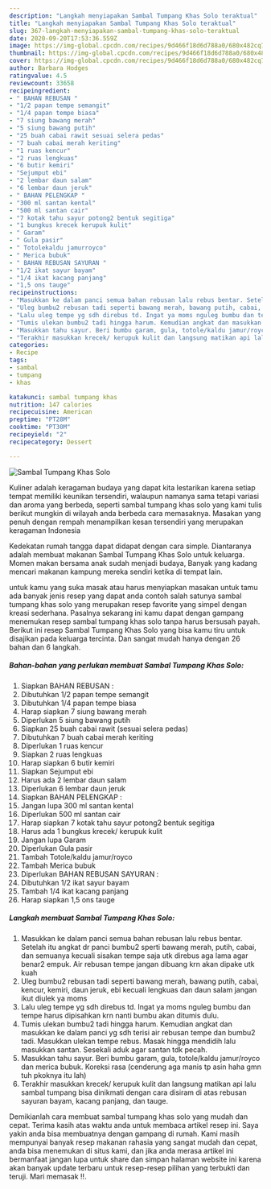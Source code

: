 ```yaml
---
description: "Langkah menyiapakan Sambal Tumpang Khas Solo teraktual"
title: "Langkah menyiapakan Sambal Tumpang Khas Solo teraktual"
slug: 367-langkah-menyiapakan-sambal-tumpang-khas-solo-teraktual
date: 2020-09-20T17:53:36.559Z
image: https://img-global.cpcdn.com/recipes/9d466f18d6d788a0/680x482cq70/sambal-tumpang-khas-solo-foto-resep-utama.jpg
thumbnail: https://img-global.cpcdn.com/recipes/9d466f18d6d788a0/680x482cq70/sambal-tumpang-khas-solo-foto-resep-utama.jpg
cover: https://img-global.cpcdn.com/recipes/9d466f18d6d788a0/680x482cq70/sambal-tumpang-khas-solo-foto-resep-utama.jpg
author: Barbara Hodges
ratingvalue: 4.5
reviewcount: 33658
recipeingredient:
- " BAHAN REBUSAN "
- "1/2 papan tempe semangit"
- "1/4 papan tempe biasa"
- "7 siung bawang merah"
- "5 siung bawang putih"
- "25 buah cabai rawit sesuai selera pedas"
- "7 buah cabai merah keriting"
- "1 ruas kencur"
- "2 ruas lengkuas"
- "6 butir kemiri"
- "Sejumput ebi"
- "2 lembar daun salam"
- "6 lembar daun jeruk"
- " BAHAN PELENGKAP "
- "300 ml santan kental"
- "500 ml santan cair"
- "7 kotak tahu sayur potong2 bentuk segitiga"
- "1 bungkus krecek kerupuk kulit"
- " Garam"
- " Gula pasir"
- " Totolekaldu jamurroyco"
- " Merica bubuk"
- " BAHAN REBUSAN SAYURAN "
- "1/2 ikat sayur bayam"
- "1/4 ikat kacang panjang"
- "1,5 ons tauge"
recipeinstructions:
- "Masukkan ke dalam panci semua bahan rebusan lalu rebus bentar. Setelah itu angkat dr panci bumbu2 sperti bawang merah, putih, cabai, dan semuanya kecuali sisakan tempe saja utk direbus aga lama agar benar2 empuk. Air rebusan tempe jangan dibuang krn akan dipake utk kuah"
- "Uleg bumbu2 rebusan tadi seperti bawang merah, bawang putih, cabai, kencur, kemiri, daun jeruk, ebi kecuali lengkuas dan daun salam jangan ikut diulek ya moms"
- "Lalu uleg tempe yg sdh direbus td. Ingat ya moms nguleg bumbu dan tempe harus dipisahkan krn nanti bumbu akan ditumis dulu."
- "Tumis ulekan bumbu2 tadi hingga harum. Kemudian angkat dan masukkan ke dalam panci yg sdh terisi air rebusan tempe dan bumbu2 tadi. Masukkan ulekan tempe rebus. Masak hingga mendidih lalu masukkan santan. Sesekali aduk agar santan tdk pecah."
- "Masukkan tahu sayur. Beri bumbu garam, gula, totole/kaldu jamur/royco dan merica bubuk. Koreksi rasa (cenderung aga manis tp asin haha gmn tuh pkoknya itu lah)"
- "Terakhir masukkan krecek/ kerupuk kulit dan langsung matikan api lalu sambal tumpang bisa dinikmati dengan cara disiram di atas rebusan sayuran bayam, kacang panjang, dan tauge."
categories:
- Recipe
tags:
- sambal
- tumpang
- khas

katakunci: sambal tumpang khas 
nutrition: 147 calories
recipecuisine: American
preptime: "PT28M"
cooktime: "PT30M"
recipeyield: "2"
recipecategory: Dessert

---
```



![Sambal Tumpang Khas Solo](https://img-global.cpcdn.com/recipes/9d466f18d6d788a0/680x482cq70/sambal-tumpang-khas-solo-foto-resep-utama.jpg)

Kuliner adalah keragaman budaya yang dapat kita lestarikan karena setiap tempat memiliki keunikan tersendiri, walaupun namanya sama tetapi variasi dan aroma yang berbeda, seperti sambal tumpang khas solo yang kami tulis berikut mungkin di wilayah anda berbeda cara memasaknya. Masakan yang penuh dengan rempah menampilkan kesan tersendiri yang merupakan keragaman Indonesia



Kedekatan rumah tangga dapat didapat dengan cara simple. Diantaranya adalah membuat makanan Sambal Tumpang Khas Solo untuk keluarga. Momen makan bersama anak sudah menjadi budaya, Banyak yang kadang mencari makanan kampung mereka sendiri ketika di tempat lain.

untuk kamu yang suka masak atau harus menyiapkan masakan untuk tamu ada banyak jenis resep yang dapat anda contoh salah satunya sambal tumpang khas solo yang merupakan resep favorite yang simpel dengan kreasi sederhana. Pasalnya sekarang ini kamu dapat dengan gampang menemukan resep sambal tumpang khas solo tanpa harus bersusah payah.
Berikut ini resep Sambal Tumpang Khas Solo yang bisa kamu tiru untuk disajikan pada keluarga tercinta. Dan sangat mudah hanya dengan 26 bahan dan 6 langkah.


<!--inarticleads1-->

##### Bahan-bahan yang perlukan membuat Sambal Tumpang Khas Solo:

1. Siapkan  BAHAN REBUSAN :
1. Dibutuhkan 1/2 papan tempe semangit
1. Dibutuhkan 1/4 papan tempe biasa
1. Harap siapkan 7 siung bawang merah
1. Diperlukan 5 siung bawang putih
1. Siapkan 25 buah cabai rawit (sesuai selera pedas)
1. Dibutuhkan 7 buah cabai merah keriting
1. Diperlukan 1 ruas kencur
1. Siapkan 2 ruas lengkuas
1. Harap siapkan 6 butir kemiri
1. Siapkan Sejumput ebi
1. Harus ada 2 lembar daun salam
1. Diperlukan 6 lembar daun jeruk
1. Siapkan  BAHAN PELENGKAP :
1. Jangan lupa 300 ml santan kental
1. Diperlukan 500 ml santan cair
1. Harap siapkan 7 kotak tahu sayur potong2 bentuk segitiga
1. Harus ada 1 bungkus krecek/ kerupuk kulit
1. Jangan lupa  Garam
1. Diperlukan  Gula pasir
1. Tambah  Totole/kaldu jamur/royco
1. Tambah  Merica bubuk
1. Diperlukan  BAHAN REBUSAN SAYURAN :
1. Dibutuhkan 1/2 ikat sayur bayam
1. Tambah 1/4 ikat kacang panjang
1. Harap siapkan 1,5 ons tauge




<!--inarticleads2-->

##### Langkah membuat  Sambal Tumpang Khas Solo:

1. Masukkan ke dalam panci semua bahan rebusan lalu rebus bentar. Setelah itu angkat dr panci bumbu2 sperti bawang merah, putih, cabai, dan semuanya kecuali sisakan tempe saja utk direbus aga lama agar benar2 empuk. Air rebusan tempe jangan dibuang krn akan dipake utk kuah
1. Uleg bumbu2 rebusan tadi seperti bawang merah, bawang putih, cabai, kencur, kemiri, daun jeruk, ebi kecuali lengkuas dan daun salam jangan ikut diulek ya moms
1. Lalu uleg tempe yg sdh direbus td. Ingat ya moms nguleg bumbu dan tempe harus dipisahkan krn nanti bumbu akan ditumis dulu.
1. Tumis ulekan bumbu2 tadi hingga harum. Kemudian angkat dan masukkan ke dalam panci yg sdh terisi air rebusan tempe dan bumbu2 tadi. Masukkan ulekan tempe rebus. Masak hingga mendidih lalu masukkan santan. Sesekali aduk agar santan tdk pecah.
1. Masukkan tahu sayur. Beri bumbu garam, gula, totole/kaldu jamur/royco dan merica bubuk. Koreksi rasa (cenderung aga manis tp asin haha gmn tuh pkoknya itu lah)
1. Terakhir masukkan krecek/ kerupuk kulit dan langsung matikan api lalu sambal tumpang bisa dinikmati dengan cara disiram di atas rebusan sayuran bayam, kacang panjang, dan tauge.




Demikianlah cara membuat sambal tumpang khas solo yang mudah dan cepat. Terima kasih atas waktu anda untuk membaca artikel resep ini. Saya yakin anda bisa membuatnya dengan gampang di rumah. Kami masih mempunyai banyak resep makanan rahasia yang sangat mudah dan cepat, anda bisa menemukan di situs kami, dan jika anda merasa artikel ini bermanfaat jangan lupa untuk share dan simpan halaman website ini karena akan banyak update terbaru untuk resep-resep pilihan yang terbukti dan teruji. Mari memasak !!. 
